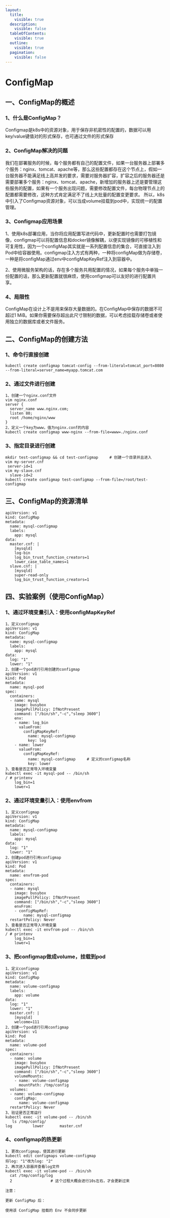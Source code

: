 ```yaml
---
layout:
  title:
    visible: true
  description:
    visible: false
  tableOfContents:
    visible: true
  outline:
    visible: true
  pagination:
    visible: false
---
```


# ConfigMap

## 一、ConfigMap的概述

### 1、什么是ConfigMap？

Configmap是k8s中的资源对象，用于保存非机密性的配置的，数据可以用key/value键值对的形式保存，也可通过文件的形式保存

### 2、ConfigMap解决的问题

我们在部署服务的时候，每个服务都有自己的配置文件，如果一台服务器上部署多个服务：nginx、tomcat、apache等，那么这些配置都存在这个节点上，假如一台服务器不能满足线上高并发的要求，需要对服务器扩容，扩容之后的服务器还是需要部署多个服务：nginx、tomcat、apache，新增加的服务器上还是要管理这些服务的配置，如果有一个服务出现问题，需要修改配置文件，每台物理节点上的配置都需要修改，这种方式肯定满足不了线上大批量的配置变更要求。 所以，k8s中引入了Configmap资源对象，可以当成volume挂载到pod中，实现统一的配置管理。

### 3、Configmap应用场景

1、使用k8s部署应用，当你将应用配置写进代码中，更新配置时也需要打包镜像，configmap可以将配置信息和docker镜像解耦，以便实现镜像的可移植性和可复用性，因为一个configMap其实就是一系列配置信息的集合，可直接注入到Pod中给容器使用。configmap注入方式有两种，一种将configMap做为存储卷，一种是将configMap通过env中configMapKeyRef注入到容器中。

2、使用微服务架构的话，存在多个服务共用配置的情况，如果每个服务中单独一份配置的话，那么更新配置就很麻烦，使用configmap可以友好的进行配置共享。

### 4、局限性

ConfigMap在设计上不是用来保存大量数据的。在ConfigMap中保存的数据不可超过1 MiB。如果你需要保存超出此尺寸限制的数据，可以考虑挂载存储卷或者使用独立的数据库或者文件服务。

## 二、ConfigMap的创建方法

### 1、命令行直接创建

```
kubectl create configmap tomcat-config --from-literal=tomcat_port=8080 --from-literal=server_name=myapp.tomcat.com
```

### 2、通过文件进行创建

```
1、创建一个nginx.conf文件
vim nginx.conf
server {
  server_name www.nginx.com;
  listen 80;
  root /home/nginx/www
}
2、定义一个key为www，值为nginx.conf的内容
kubectl create configmap www-nginx --from-file=www=./nginx.conf
```

### 3、指定目录进行创建

```
mkdir test-configmap && cd test-configmap     # 创建一个目录并且进入
vim my-server.cnf
 server-id=1
vim my-slave.cnf
  slave-id=2
kubectl create configmap test-configmap --from-file=/root/test-configmap
```

## 三、ConfigMap的资源清单

```
apiVersion: v1
kind: ConfigMap
metadata:
  name: mysql-configmap
  labels:
    app: mysql
data:
  master.cnf: |
    [mysqld]
    log-bin
    log_bin_trust_function_creators=1
    lower_case_table_names=1
  slave.cnf: |
    [mysqld]
    super-read-only
    log_bin_trust_function_creators=1
```

## 四、实验案例（使用ConfigMap）

### 1、通过环境变量引入：使用configMapKeyRef

```
1、定义configmap
apiVersion: v1
kind: ConfigMap
metadata:
  name: mysql-configmap
  labels:
    app: mysql
data:
  log: "1"
  lower: "1"
2、创建一个pod进行引用创建的configmap
apiVersion: v1
kind: Pod
metadata:
  name: mysql-pod
spec:
  containers:
  - name: mysql
    image: busybox
    imagePullPolicy: IfNotPresent
    command: ["/bin/sh","-c","sleep 3600"]
    env:
    - name: log_bin
      valueFrom:
        configMapKeyRef:
          name: mysql-configmap
          key: log
    - name: lower
      valueFrom:
        configMapKeyRef:
          name: mysql-configmap     # 定义的configmap名称
          key: lower
3、查看是否正常导入环境变量
kubectl exec -it mysql-pod -- /bin/sh
/ # printenv 
    log_bin=1
    lower=1
```

### 2、通过环境变量引入：使用envfrom

```
1、定义configmap
apiVersion: v1
kind: ConfigMap
metadata:
  name: mysql-configmap
  labels:
    app: mysql
data:
  log: "1"
  lower: "1"
2、创建pod进行引用configmap
apiVersion: v1
kind: Pod
metadata:
  name: envfrom-pod
spec:
  containers:
  - name: mysql
    image: busybox
    imagePullPolicy: IfNotPresent
    command: ["/bin/sh","-c","sleep 3600"]
    envFrom:
    - configMapRef:
        name: mysql-configmap
  restartPolicy: Never
3、查看是否正常导入环境变量
kubectl exec -it envfrom-pod -- /bin/sh
/ # printenv 
    log_bin=1
    lower=1
```

### 3、把configmap做成volume，挂载到pod

```
1、定义configmap
apiVersion: v1
kind: ConfigMap
metadata:
  name: volume-configmap
  labels:
    app: volume
data:
  log: "1"
  lower: "1"
  master.cnf: |
    [mysqld]
    welcome=111
2、创建一个pod进行引用configmap
apiVersion: v1
kind: Pod
metadata:
  name: volume-pod
spec:
  containers:
  - name: volume
    image: busybox
    imagePullPolicy: IfNotPresent
    command: ["/bin/sh","-c","sleep 3600"]
    volumeMounts:
    - name: volume-configmap
      mountPath: /tmp/config
  volumes:
  - name: volume-configmap
    configMap:
      name: volume-configmap
  restartPolicy: Never
3、验证是否正常运行
kubectl exec -it volume-pod -- /bin/sh
   ls /tmp/config/
log         lower       master.cnf
```

### 4、configmap的热更新

```
1、更改configmap，使其进行更新
kubectl edit configmaps volume-configmap
将log: "1"改为log: "2"
2、再次进入容器并查看log文件
kubectl exec -it volume-pod -- /bin/sh
  cat /tmp/config/log
  2                 # 这个过程大概会进行10s左右，才会更新过来
```

`注意：`

`更新 ConfigMap 后：`

`使用该 ConfigMap 挂载的 Env 不会同步更新`
